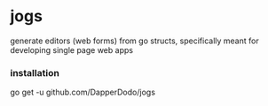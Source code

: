 # jogs

generate editors (web forms) from go structs, specifically meant for developing single page web apps

### installation

  go get -u github.com/DapperDodo/jogs
